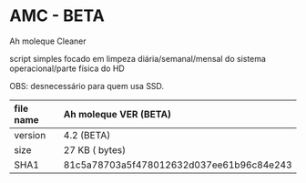# AMC - BETA

Ah moleque Cleaner

script simples focado em limpeza diária/semanal/mensal do sistema operacional/parte física do HD 

OBS: desnecessário para quem usa SSD.

file name|Ah moleque VER (BETA)
:---|:---
version| 4.2 (BETA)
size| 27 KB ( bytes)
SHA1| 81c5a78703a5f478012632d037ee61b96c84e243
